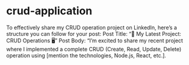 # crud-application
To effectively share my CRUD operation project on LinkedIn, here’s a structure you can follow for your post:  Post Title: “🚀 My Latest Project: CRUD Operations 🖥”  Post Body: “I’m excited to share my recent project where I implemented a complete CRUD (Create, Read, Update, Delete) operation using [mention the technologies, Node.js, React, etc.].
